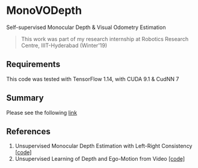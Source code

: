 # MonoVODepth
Self-supervised Monocular Depth &amp; Visual Odometry Estimation

> This work was part of my research internship at Robotics Research Centre, IIIT-Hyderabad
(Winter'19)

## Requirements
This code was tested with TensorFlow 1.14, with CUDA 9.1 & CudNN 7

## Summary
Please see the following 
[link](#https://docs.google.com/document/d/1niRruLeDARWbOPB0JSFKkil5D48WADCZ_yHPdedncDY/edit?usp=sharing)

## References
1. Unsupervised Monocular Depth Estimation with Left-Right Consistency [[code]](#https://github.com/mrharicot/monodepth)
2. Unsupervised Learning of Depth and Ego-Motion from Video [[code]](#https://github.com/tinghuiz/SfMLearner)